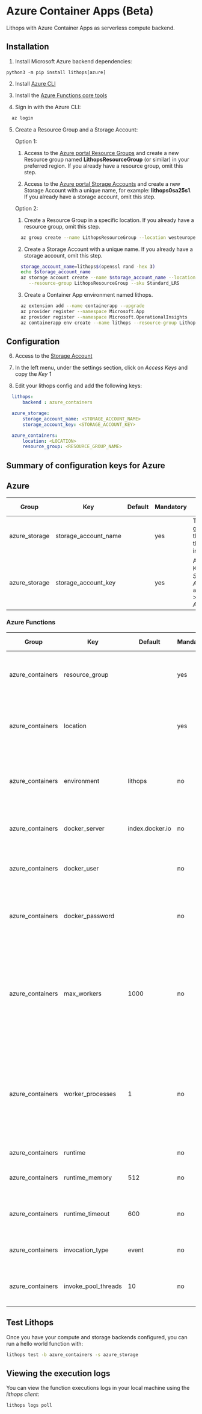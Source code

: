 # Azure Container Apps (Beta)

Lithops with Azure Container Apps as serverless compute backend.

## Installation

1. Install Microsoft Azure backend dependencies:

```
python3 -m pip install lithops[azure]
```

2. Install [Azure CLI](https://docs.microsoft.com/en-us/cli/azure/install-azure-cli?view=azure-cli-latest)

3. Install the [Azure Functions core tools](https://github.com/Azure/azure-functions-core-tools)

4. Sign in with the Azure CLI:

```bash
  az login
```

5. Create a Resource Group and a Storage Account:

   Option 1:

     1. Access to the [Azure portal Resource Groups](https://portal.azure.com/#blade/HubsExtension/BrowseResourceGroups) and create a new Resource group named **LithopsResourceGroup** (or similar) in your preferred region. If you already have a resource group, omit this step.
     
     2. Access to the [Azure portal Storage Accounts](https://portal.azure.com/#blade/HubsExtension/BrowseResource/resourceType/Microsoft.Storage%2FStorageAccounts) and create a new Storage Account with a unique name, for example: **lithops0sa25s1**. If you already have a storage account, omit this step.

   Option 2:

    1. Create a Resource Group in a specific location. If you already have a resource group, omit this step.
    
    ```bash
      az group create --name LithopsResourceGroup --location westeurope
    ```
    
    2. Create a Storage Account with a unique name. If you already have a storage account, omit this step.
    
    ```bash
      storage_account_name=lithops$(openssl rand -hex 3)
      echo $storage_account_name
      az storage account create --name $storage_account_name --location westeurope \
         --resource-group LithopsResourceGroup --sku Standard_LRS
    ```

    3. Create a Container App environment named lithops.
    ```bash
      az extension add --name containerapp --upgrade
      az provider register --namespace Microsoft.App
      az provider register --namespace Microsoft.OperationalInsights
      az containerapp env create --name lithops --resource-group LithopsResourceGroup --location westeurope
    ```


## Configuration

6. Access to the [Storage Account](https://portal.azure.com/#blade/HubsExtension/BrowseResource/resourceType/Microsoft.Storage%2FStorageAccounts)

7. In the left menu, under the settings section, click on *Access Keys* and copy the *Key 1*

8. Edit your lithops config and add the following keys:

```yaml
  lithops:
      backend : azure_containers

  azure_storage:
      storage_account_name: <STORAGE_ACCOUNT_NAME>
      storage_account_key: <STORAGE_ACCOUNT_KEY>

  azure_containers:
      location: <LOCATION>
      resource_group: <RESOURCE_GROUP_NAME>
```

## Summary of configuration keys for Azure

## Azure

|Group|Key|Default|Mandatory|Additional info|
|---|---|---|---|---|
|azure_storage| storage_account_name | |yes |  The name generated in the step 5 of the installation |
|azure_storage| storage_account_key |  | yes |  An Account Key, found in *Storage Accounts* > `account_name` > *Settings* > *Access Keys*|

### Azure Functions

|Group|Key|Default|Mandatory|Additional info|
|---|---|---|---|---|
|azure_containers| resource_group | |yes | Name of the resource group used in the step 5 of the installation. |
|azure_containers| location |  |yes | The location where you created the 'lithops' Container APP environment|
|azure_containers| environment | lithops |no | The environemnt name you created in the step 5 of the installation |
|azure_containers | docker_server | index.docker.io |no | Docker server URL for building the default runtime |
|azure_containers | docker_user | |no | Docker hub username for building the default runtime |
|azure_containers | docker_password | |no | Login to your docker hub account and generate a new access token [here](https://hub.docker.com/settings/security)|
|azure_containers | max_workers | 1000 | no | Max number of parallel workers. Although Azure limits the number of parallel workers to 30, it is convenient to keep this value high|
|azure_containers | worker_processes | 1 | no | Number of Lithops processes within a given worker. This can be used to parallelize function activations within a worker |
|azure_containers| runtime |  |no | Docker image name|
|azure_containers | runtime_memory | 512 |no | Memory limit in MB. Default 512Mi |
|azure_containers | runtime_timeout | 600 |no | Runtime timeout in seconds. Default 5 minutes |
|azure_containers| invocation_type | event  | no | Currently it supports event invocation|
|azure_containers | invoke_pool_threads | 10 |no | Number of concurrent threads used for invocation |


## Test Lithops
Once you have your compute and storage backends configured, you can run a hello world function with:

```bash
lithops test -b azure_containers -s azure_storage
```


## Viewing the execution logs

You can view the function executions logs in your local machine using the *lithops client*:

```bash
lithops logs poll
```
